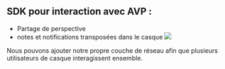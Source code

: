 ## SDK pour interaction avec AVP :
- Partage de perspective
- notes et notifications transposées dans le casque
![](Pasted%20image%2020241211103951.png)

Nous pouvons ajouter notre propre couche de réseau afin que plusieurs utilisateurs de casque interagissent ensemble.